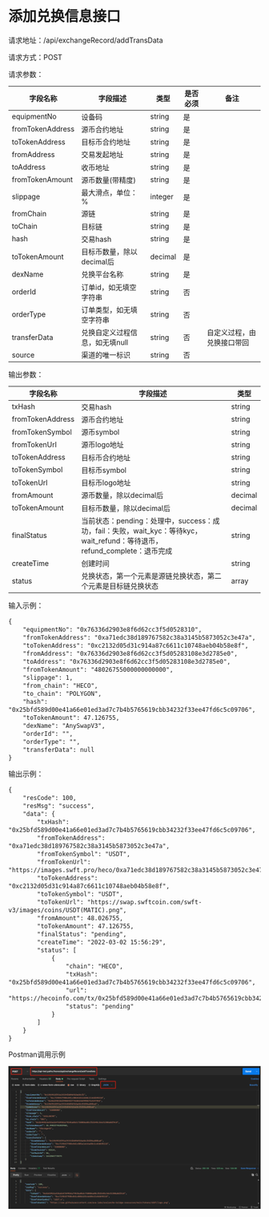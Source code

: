 # 添加兑换信息接口

请求地址：/api/exchangeRecord/addTransData

请求方式：POST

请求参数：

| 字段名称             | 字段描述              | 类型      | 是否必须 | 备注            |
| ---------------- | ----------------- | ------- | ---- | ------------- |
| equipmentNo      | 设备码               | string  | 是    |               |
| fromTokenAddress | 源币合约地址            | string  | 是    |               |
| toTokenAddress   | 目标币合约地址           | string  | 是    |               |
| fromAddress      | 交易发起地址            | string  | 是    |               |
| toAddress        | 收币地址              | string  | 是    |               |
| fromTokenAmount  | 源币数量(带精度)         | string  | 是    |               |
| slippage         | 最大滑点，单位：%         | integer | 是    |               |
| fromChain        | 源链                | string  | 是    |               |
| toChain          | 目标链               | string  | 是    |               |
| hash             | 交易hash            | string  | 是    |               |
| toTokenAmount    | 目标币数量，除以decimal后  | decimal | 是    |               |
| dexName          | 兑换平台名称            | string  | 是    |               |
| orderId          | 订单id，如无填空字符串      | string  | 否    |               |
| orderType        | 订单类型，如无填空字符串      | string  | 否    |               |
| transferData     | 兑换自定义过程信息，如无填null | string  | 否    | 自定义过程，由兑换接口带回 |
| source           | 渠道的唯一标识           | string  | 否    |               |

输出参数：

| 字段名称             | 字段描述                                                                                        | 类型      |
| ---------------- | ------------------------------------------------------------------------------------------- | ------- |
| txHash           | 交易hash                                                                                      | string  |
| fromTokenAddress | 源币合约地址                                                                                      | string  |
| fromTokenSymbol  | 源币symbol                                                                                    | string  |
| fromTokenUrl     | 源币logo地址                                                                                    | string  |
| toTokenAddress   | 目标币合约地址                                                                                     | string  |
| toTokenSymbol    | 目标币symbol                                                                                   | string  |
| toTokenUrl       | 目标币logo地址                                                                                   | string  |
| fromAmount       | 源币数量，除以decimal后                                                                             | decimal |
| toTokenAmount    | 目标币数量，除以decimal后                                                                            | decimal |
| finalStatus      | 当前状态：pending：处理中，success：成功，fail：失败，wait\_kyc：等待kyc，wait\_refund：等待退币，refund\_complete：退币完成 | string  |
| createTime       | 创建时间                                                                                        | string  |
| status           | 兑换状态，第一个元素是源链兑换状态，第二个元素是目标链兑换状态                                                             | array   |

输入示例：

```
{
    "equipmentNo": "0x76336d2903e8f6d62cc3f5d0528310",
    "fromTokenAddress": "0xa71edc38d189767582c38a3145b5873052c3e47a",
    "toTokenAddress": "0xc2132d05d31c914a87c6611c10748aeb04b58e8f",
    "fromAddress": "0x76336d2903e8f6d62cc3f5d05283108e3d2785e0",
    "toAddress": "0x76336d2903e8f6d62cc3f5d05283108e3d2785e0",
    "fromTokenAmount": "48026755000000000000",
    "slippage": 1,
    "from_chain": "HECO",
    "to_chain": "POLYGON",
    "hash": "0x25bfd589d00e41a66e01ed3ad7c7b4b5765619cbb34232f33ee47fd6c5c09706",
    "toTokenAmount": 47.126755,
    "dexName": "AnySwapV3",
    "orderId": "",
    "orderType": "",
    "transferData": null
}
```

输出示例：

```
{
    "resCode": 100,
    "resMsg": "success",
    "data": {
        "txHash": "0x25bfd589d00e41a66e01ed3ad7c7b4b5765619cbb34232f33ee47fd6c5c09706",
        "fromTokenAddress": "0xa71edc38d189767582c38a3145b5873052c3e47a",
        "fromTokenSymbol": "USDT",
        "fromTokenUrl": "https://images.swft.pro/heco/0xa71edc38d189767582c38a3145b5873052c3e47a.png",
        "toTokenAddress": "0xc2132d05d31c914a87c6611c10748aeb04b58e8f",
        "toTokenSymbol": "USDT",
        "toTokenUrl": "https://swap.swftcoin.com/swft-v3/images/coins/USDT(MATIC).png",
        "fromAmount": 48.026755,
        "toTokenAmount": 47.126755,
        "finalStatus": "pending",
        "createTime": "2022-03-02 15:56:29",
        "status": [
            {
                "chain": "HECO",
                "txHash": "0x25bfd589d00e41a66e01ed3ad7c7b4b5765619cbb34232f33ee47fd6c5c09706",
                "url": "https://hecoinfo.com/tx/0x25bfd589d00e41a66e01ed3ad7c7b4b5765619cbb34232f33ee47fd6c5c09706",
                "status": "pending"
            }
        ]
    }
}
```

Postman调用示例

![](../.gitbook/assets/nft-addtransferdata.png)
